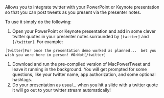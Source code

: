 Allows you to integrate twitter with your PowerPoint or Keynote presentation so that you can post tweets as you present via the presenter notes.

To use it simply do the following:

  1. Open your PowerPoint or Keynote presentation and add in some clever twitter quotes in your presenter notes surrounded by `[twitter]` and `[/twitter]`.  For example:
```
[twitter]For once the presentation demo worked as planned...  bet you wish you were here in person! #OrNot[/twitter]
```
  1. Download and run the pre-compiled version of MacPowerTweet and leave it running in the background.  You will get prompted for some questions, like your twitter name, app authorization, and some optional hashtags.
  1. Do your presentation as usual...  when you hit a slide with a twitter quote it will go out to your twitter stream automatically!